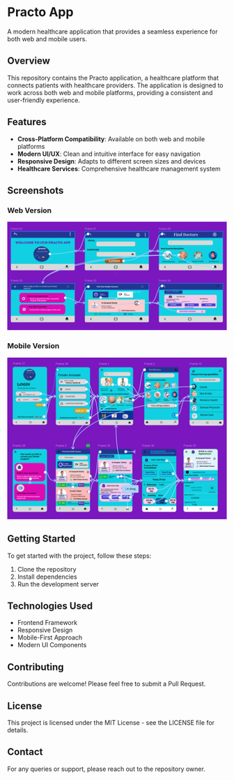 # Practo App

A modern healthcare application that provides a seamless experience for both web and mobile users.

## Overview

This repository contains the Practo application, a healthcare platform that connects patients with healthcare providers. The application is designed to work across both web and mobile platforms, providing a consistent and user-friendly experience.

## Features

- **Cross-Platform Compatibility**: Available on both web and mobile platforms
- **Modern UI/UX**: Clean and intuitive interface for easy navigation
- **Responsive Design**: Adapts to different screen sizes and devices
- **Healthcare Services**: Comprehensive healthcare management system

## Screenshots

### Web Version
![Web Version](Website.png)

### Mobile Version
![Mobile Version](Mobile.png)

## Getting Started

To get started with the project, follow these steps:

1. Clone the repository
2. Install dependencies
3. Run the development server

## Technologies Used

- Frontend Framework
- Responsive Design
- Mobile-First Approach
- Modern UI Components

## Contributing

Contributions are welcome! Please feel free to submit a Pull Request.

## License

This project is licensed under the MIT License - see the LICENSE file for details.

## Contact

For any queries or support, please reach out to the repository owner. 
